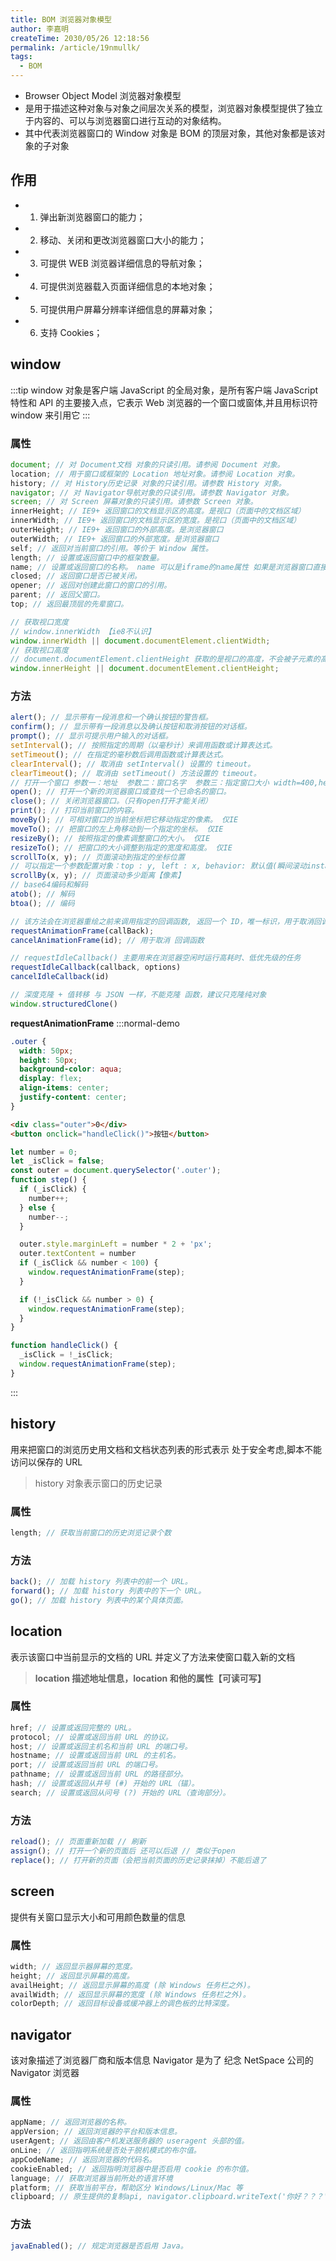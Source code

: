 ```yaml
---
title: BOM 浏览器对象模型
author: 李嘉明
createTime: 2030/05/26 12:18:56
permalink: /article/19nmullk/
tags:
  - BOM
---
```


- Browser Object Model 浏览器对象模型
- 是用于描述这种对象与对象之间层次关系的模型，浏览器对象模型提供了独立于内容的、可以与浏览器窗口进行互动的对象结构。
- 其中代表浏览器窗口的 Window 对象是 BOM 的顶层对象，其他对象都是该对象的子对象

## 作用

- 1. 弹出新浏览器窗口的能力；
- 2. 移动、关闭和更改浏览器窗口大小的能力；
- 3. 可提供 WEB 浏览器详细信息的导航对象；
- 4. 可提供浏览器载入页面详细信息的本地对象；
- 5. 可提供用户屏幕分辨率详细信息的屏幕对象；
- 6. 支持 Cookies；

## window

:::tip
window 对象是客户端 JavaScript 的全局对象，是所有客户端 JavaScript 特性和 API 的主要接入点，它表示 Web 浏览器的一个窗口或窗体,并且用标识符 window 来引用它
:::

### 属性

```js
document; // 对 Document文档 对象的只读引用。请参阅 Document 对象。
location; // 用于窗口或框架的 Location 地址对象。请参阅 Location 对象。
history; // 对 History历史记录 对象的只读引用。请参数 History 对象。
navigator; // 对 Navigator导航对象的只读引用。请参数 Navigator 对象。
screen; // 对 Screen 屏幕对象的只读引用。请参数 Screen 对象。
innerHeight; // IE9+ 返回窗口的文档显示区的高度。是视口（页面中的文档区域）
innerWidth; // IE9+ 返回窗口的文档显示区的宽度。是视口（页面中的文档区域）
outerHeight; // IE9+ 返回窗口的外部高度。是浏览器窗口
outerWidth; // IE9+ 返回窗口的外部宽度。是浏览器窗口
self; // 返回对当前窗口的引用。等价于 Window 属性。
length; // 设置或返回窗口中的框架数量。
name; // 设置或返回窗口的名称。 name 可以是iframe的name属性 如果是浏览器窗口直接打开,name的属性为空
closed; // 返回窗口是否已被关闭。
opener; // 返回对创建此窗口的窗口的引用。
parent; // 返回父窗口。
top; // 返回最顶层的先辈窗口。

// 获取视口宽度
// window.innerWidth 【ie8不认识】
window.innerWidth || document.documentElement.clientWidth;
// 获取视口高度
// document.documentElement.clientHeight 获取的是视口的高度，不会被子元素的高度撑开,这是一种特殊情况
window.innerHeight || document.documentElement.clientHeight;
```

### 方法

```js
alert(); // 显示带有一段消息和一个确认按钮的警告框。
confirm(); // 显示带有一段消息以及确认按钮和取消按钮的对话框。
prompt(); // 显示可提示用户输入的对话框。
setInterval(); // 按照指定的周期（以毫秒计）来调用函数或计算表达式。
setTimeout(); // 在指定的毫秒数后调用函数或计算表达式。
clearInterval(); // 取消由 setInterval() 设置的 timeout。
clearTimeout(); // 取消由 setTimeout() 方法设置的 timeout。
// 打开一个窗口 参数一：地址  参数二：窗口名字  参数三：指定窗口大小 width=400,height=300
open(); // 打开一个新的浏览器窗口或查找一个已命名的窗口。
close(); // 关闭浏览器窗口。（只有open打开才能关闭）
print(); // 打印当前窗口的内容。
moveBy(); // 可相对窗口的当前坐标把它移动指定的像素。 仅IE
moveTo(); // 把窗口的左上角移动到一个指定的坐标。 仅IE
resizeBy(); // 按照指定的像素调整窗口的大小。 仅IE
resizeTo(); // 把窗口的大小调整到指定的宽度和高度。 仅IE
scrollTo(x, y); // 页面滚动到指定的坐标位置
// 可以指定一个参数配置对象：top : y, left : x, behavior: 默认值(瞬间滚动instant), (平滑滚动smooth)
scrollBy(x, y); // 页面滚动多少距离【像素】
// base64编码和解码
atob(); // 解码
btoa(); // 编码

// 该方法会在浏览器重绘之前来调用指定的回调函数, 返回一个 ID，唯一标识，用于取消回调函数
requestAnimationFrame(callBack);
cancelAnimationFrame(id); // 用于取消 回调函数

// requestIdleCallback() 主要用来在浏览器空闲时运行高耗时、低优先级的任务
requestIdleCallback(callback, options)
cancelIdleCallback(id)

// 深度克隆 + 值转移 与 JSON 一样，不能克隆 函数，建议只克隆纯对象
window.structuredClone()
```

**requestAnimationFrame**
:::normal-demo

```css
.outer {
  width: 50px;
  height: 50px;
  background-color: aqua;
  display: flex;
  align-items: center;
  justify-content: center;
}
```

```html
<div class="outer">0</div>
<button onclick="handleClick()">按钮</button>
```

```js
let number = 0;
let _isClick = false;
const outer = document.querySelector('.outer');
function step() {
  if (_isClick) {
    number++;
  } else {
    number--;
  }

  outer.style.marginLeft = number * 2 + 'px';
  outer.textContent = number
  if (_isClick && number < 100) {
    window.requestAnimationFrame(step);
  }

  if (!_isClick && number > 0) {
    window.requestAnimationFrame(step);
  }
}

function handleClick() {
  _isClick = !_isClick;
  window.requestAnimationFrame(step);
}
```

:::

## history

用来把窗口的浏览历史用文档和文档状态列表的形式表示
处于安全考虑,脚本不能访问以保存的 URL

> history 对象表示窗口的历史记录

### 属性

```js
length; // 获取当前窗口的历史浏览记录个数
```

### 方法

```js
back(); // 加载 history 列表中的前一个 URL。
forward(); // 加载 history 列表中的下一个 URL。
go(); // 加载 history 列表中的某个具体页面。
```

## location

表示该窗口中当前显示的文档的 URL
并定义了方法来使窗口载入新的文档

> **location 描述地址信息，location 和他的属性【可读可写】**

### 属性

```js
href; // 设置或返回完整的 URL。
protocol; // 设置或返回当前 URL 的协议。
host; // 设置或返回主机名和当前 URL 的端口号。
hostname; // 设置或返回当前 URL 的主机名。
port; // 设置或返回当前 URL 的端口号。
pathname; // 设置或返回当前 URL 的路径部分。
hash; // 设置或返回从井号 (#) 开始的 URL（锚）。
search; // 设置或返回从问号 (?) 开始的 URL（查询部分）。
```

### 方法

```js
reload(); // 页面重新加载 // 刷新
assign(); // 打开一个新的页面后 还可以后退 // 类似于open
replace(); // 打开新的页面（会把当前页面的历史记录抹掉）不能后退了
```

## screen

提供有关窗口显示大小和可用颜色数量的信息

### 属性

```js
width; // 返回显示器屏幕的宽度。
height; // 返回显示屏幕的高度。
availHeight; // 返回显示屏幕的高度 (除 Windows 任务栏之外)。
availWidth; // 返回显示屏幕的宽度 (除 Windows 任务栏之外)。
colorDepth; // 返回目标设备或缓冲器上的调色板的比特深度。
```

## navigator

该对象描述了浏览器厂商和版本信息
Navigator 是为了 纪念 NetSpace 公司的 Navigator 浏览器

### 属性

```js
appName; // 返回浏览器的名称。
appVersion; // 返回浏览器的平台和版本信息。
userAgent; // 返回由客户机发送服务器的 useragent 头部的值。
onLine; // 返回指明系统是否处于脱机模式的布尔值。
appCodeName; // 返回浏览器的代码名。
cookieEnabled; // 返回指明浏览器中是否启用 cookie 的布尔值。
language; // 获取浏览器当前所处的语言环境
platform; // 获取当前平台，帮助区分 Windows/Linux/Mac 等
clipboard; // 原生提供的复制api, navigator.clipboard.writeText('你好？？？')
```

### 方法

```js
javaEnabled(); // 规定浏览器是否启用 Java。
```

